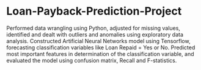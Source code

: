 # Loan-Payback-Prediction-Project
Performed data wrangling using Python, adjusted for missing values, identified and dealt with outliers and anomalies using exploratory data analysis.  Constructed Artificial Neural Networks model using Tensorflow, forecasting classification variables like Loan Repaid = Yes or No. Predicted most important features in determination of the classification variable, and evaluated the model using confusion matrix, Recall and F-statistics.
